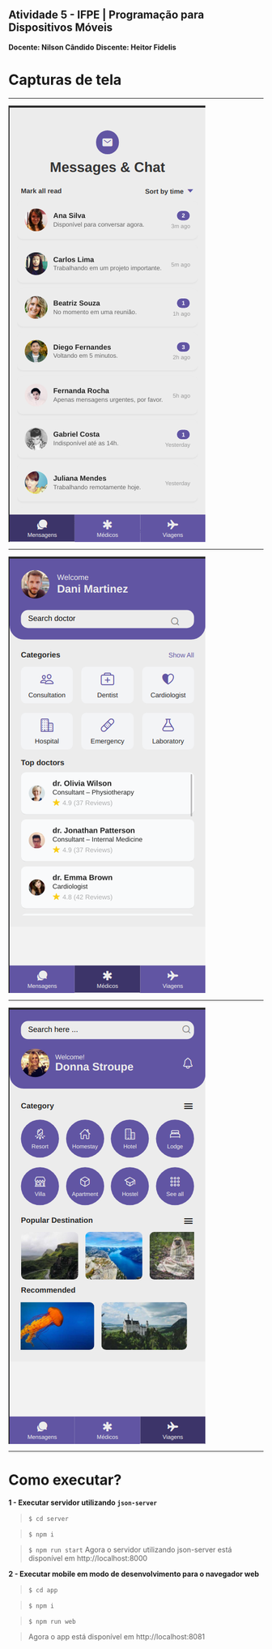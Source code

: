 ## Atividade 5 - IFPE | Programação para Dispositivos Móveis

**Docente: Nilson Cândido**
**Discente: Heitor Fidelis**

# Capturas de tela

<hr>

<img align ="center" src="screenshots/chat.png" />

<hr>

<img align ="center" src="screenshots/doctors.png" />

<hr>

<img align ="center" src="screenshots/trips.png" />

<hr>

# Como executar?

**1 - Executar servidor utilizando `json-server`**
> `$ cd server`

> `$ npm i`

> `$ npm run start`
> Agora o servidor utilizando json-server está disponível em http://localhost:8000

**2 - Executar mobile em modo de desenvolvimento para o navegador web**

> `$ cd app`

> `$ npm i`

> `$ npm run web`

> Agora o app está disponível em http://localhost:8081